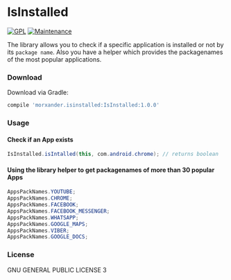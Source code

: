 # IsInstalled
[![GPL](https://img.shields.io/aur/license/yaourt.svg)]() [![Maintenance](https://img.shields.io/maintenance/yes/2016.svg)]()

The library allows you to check if a specific application is installed or not by its `package name`. Also you have a helper which provides the packagenames of the most popular applications.


### Download

Download via Gradle:

```gradle
compile 'morxander.isinstalled:IsInstalled:1.0.0'
```

### Usage
#### Check if an App exists

```java
IsInstalled.isIntalled(this, com.android.chrome); // returns boolean
```

#### Using the library helper to get packagenames of more than 30 popular Apps

```java
AppsPackNames.YOUTUBE;
AppsPackNames.CHROME;
AppsPackNames.FACEBOOK;
AppsPackNames.FACEBOOK_MESSENGER;
AppsPackNames.WHATSAPP;
AppsPackNames.GOOGLE_MAPS;
AppsPackNames.VIBER;
AppsPackNames.GOOGLE_DOCS;
```

### License 
GNU GENERAL PUBLIC LICENSE 3

